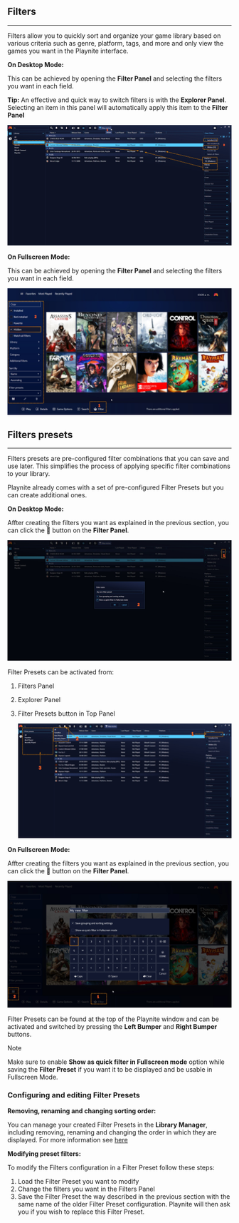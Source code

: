 ## Filters
---------------------

Filters allow you to quickly sort and organize your game library based on various criteria such as genre, platform, tags, and more and only view the games you want in the Playnite interface.

**On Desktop Mode:**

This can be achieved by opening the **Filter Panel** and selecting the filters you want in each field.

**Tip:** An effective and quick way to switch filters is with the **Explorer Panel**. Selecting an item in this panel will automatically apply this item to the **Filter Panel**

![Filters](images/filtersAndFiltersPresets_Filters.jpg)

**On Fullscreen Mode:**

This can be achieved by opening the **Filter Panel** and selecting the filters you want in each field.

![FiltersFs](images/filtersAndFiltersPresets_FiltersFs.jpg)

## Filters presets
---------------------

Filters presets are pre-configured filter combinations that you can save and use later. This simplifies the process of applying specific filter combinations to your library.

Playnite already comes with a set of pre-configured Filter Presets but you can create additional ones. 

**On Desktop Mode:**

Affter creating the filters you want as explained in the previous section, you can click the 💾 button on the **Filter Panel**.

![FiltersPresets](images/filtersAndFiltersPresets_FilterPresets.jpg)

Filter Presets can be activated from:

1. Filters Panel

2. Explorer Panel

3. Filter Presets button in Top Panel

   ![FilterPresetsActivate](images/filtersAndFiltersPresets_FilterPresetsActivate.jpg)

**On Fullscreen Mode:**

Affter creating the filters you want as explained in the previous section, you can click the 💾 button on the **Filter Panel**.

![FilterPresets](images/filtersAndFiltersPresets_FilterPresetsFs.jpg)

Filter Presets can be found at the top of the Playnite window and can be activated and switched by pressing the **Left Bumper** and **Right Bumper** buttons.

> [!NOTE]
> Make sure to enable **Show as quick filter in Fullscreen mode** option while saving the **Filter Preset** if you want it to be displayed and be usable in Fullscreen Mode.

### Configuring and editing Filter Presets

**Removing, renaming and changing sorting order:**

You can manage your created Filter Presets in the **Library Manager**, including removing, renaming and changing the order in which they are displayed. For more information see [here](../library/libraryManager.md)

**Modifying preset filters:**

To modify the Filters configuration in a Filter Preset follow these steps:

1. Load the Filter Preset you want to modify
2. Change the filters you want in the Filters Panel
3. Save the Filter Preset the way described in the previous section with the same name of the older Filter Preset configuration. Playnite will then ask you if you wish to replace this Filter Preset.